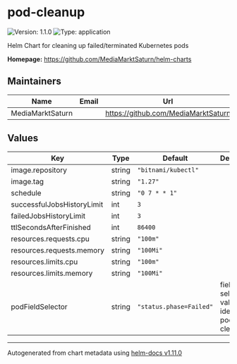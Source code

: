 # pod-cleanup

![Version: 1.1.0](https://img.shields.io/badge/Version-1.1.0-informational?style=flat-square) ![Type: application](https://img.shields.io/badge/Type-application-informational?style=flat-square)

Helm Chart for cleaning up failed/terminated Kubernetes pods

**Homepage:** <https://github.com/MediaMarktSaturn/helm-charts>

## Maintainers

| Name | Email | Url |
| ---- | ------ | --- |
| MediaMarktSaturn |  | <https://github.com/MediaMarktSaturn> |

## Values

| Key | Type | Default | Description |
|-----|------|---------|-------------|
| image.repository | string | `"bitnami/kubectl"` |  |
| image.tag | string | `"1.27"` |  |
| schedule | string | `"0 7 * * 1"` |  |
| successfulJobsHistoryLimit | int | `3` |  |
| failedJobsHistoryLimit | int | `3` |  |
| ttlSecondsAfterFinished | int | `86400` |  |
| resources.requests.cpu | string | `"100m"` |  |
| resources.requests.memory | string | `"100Mi"` |  |
| resources.limits.cpu | string | `"100m"` |  |
| resources.limits.memory | string | `"100Mi"` |  |
| podFieldSelector | string | `"status.phase=Failed"` | field-selector value to identify pods to be cleaned up |

----------------------------------------------
Autogenerated from chart metadata using [helm-docs v1.11.0](https://github.com/norwoodj/helm-docs/releases/v1.11.0)

